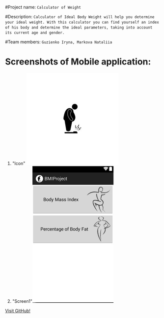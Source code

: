 
#Project name: `Calculator of Weight`

#Description: `Calculator of Ideal Body Weight will help you determine your ideal weight. With this calculator you can find yourself an index of his body and determine the ideal parameters, taking into account its current age and gender.`

#Team members: `Guzienko Iryna, Markova Nataliia`


Screenshots of Mobile application:
=============================================

1. "Icon" ![icon for project](https://github.com/IrinaVG/MobiApp/blob/master/img/1.png "Icon")
2. "Screen1"![screen1](https://raw.githubusercontent.com/IrinaVG/MobiApp/master/img/2.JPG)

[Visit GitHub!](www.github.com)